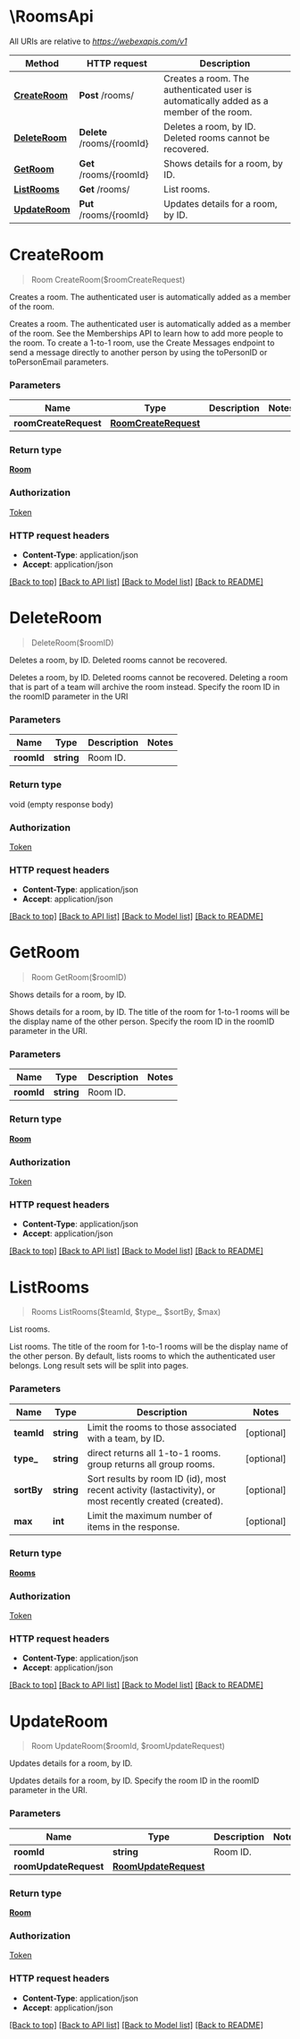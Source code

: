 # \RoomsApi

All URIs are relative to *https://webexapis.com/v1*

Method | HTTP request | Description
------------- | ------------- | -------------
[**CreateRoom**](RoomsApi.md#CreateRoom) | **Post** /rooms/ | Creates a room. The authenticated user is automatically added as a member of the room.
[**DeleteRoom**](RoomsApi.md#DeleteRoom) | **Delete** /rooms/{roomId} | Deletes a room, by ID. Deleted rooms cannot be recovered.
[**GetRoom**](RoomsApi.md#GetRoom) | **Get** /rooms/{roomId} | Shows details for a room, by ID.
[**ListRooms**](RoomsApi.md#ListRooms) | **Get** /rooms/ | List rooms.
[**UpdateRoom**](RoomsApi.md#UpdateRoom) | **Put** /rooms/{roomId} | Updates details for a room, by ID.


# **CreateRoom**
> Room CreateRoom($roomCreateRequest)

Creates a room. The authenticated user is automatically added as a member of the room.

Creates a room. The authenticated user is automatically added as a member of the room. See the Memberships API to learn how to add more people to the room. To create a 1-to-1 room, use the Create Messages endpoint to send a message directly to another person by using the toPersonID or toPersonEmail parameters. 


### Parameters

Name | Type | Description  | Notes
------------- | ------------- | ------------- | -------------
 **roomCreateRequest** | [**RoomCreateRequest**](RoomCreateRequest.md)|  | 

### Return type

[**Room**](Room.md)

### Authorization

[Token](../README.md#Token)

### HTTP request headers

 - **Content-Type**: application/json
 - **Accept**: application/json

[[Back to top]](#) [[Back to API list]](../README.md#documentation-for-api-endpoints) [[Back to Model list]](../README.md#documentation-for-models) [[Back to README]](../README.md)

# **DeleteRoom**
> DeleteRoom($roomID)

Deletes a room, by ID. Deleted rooms cannot be recovered.

Deletes a room, by ID. Deleted rooms cannot be recovered. Deleting a room that is part of a team will archive the room instead. Specify the room ID in the roomID parameter in the URI 


### Parameters

Name | Type | Description  | Notes
------------- | ------------- | ------------- | -------------
 **roomId** | **string**| Room ID. | 

### Return type

void (empty response body)

### Authorization

[Token](../README.md#Token)

### HTTP request headers

 - **Content-Type**: application/json
 - **Accept**: application/json

[[Back to top]](#) [[Back to API list]](../README.md#documentation-for-api-endpoints) [[Back to Model list]](../README.md#documentation-for-models) [[Back to README]](../README.md)

# **GetRoom**
> Room GetRoom($roomID)

Shows details for a room, by ID.

Shows details for a room, by ID. The title of the room for 1-to-1 rooms will be the display name of the other person. Specify the room ID in the roomID parameter in the URI. 


### Parameters

Name | Type | Description  | Notes
------------- | ------------- | ------------- | -------------
 **roomId** | **string**| Room ID. | 

### Return type

[**Room**](Room.md)

### Authorization

[Token](../README.md#Token)

### HTTP request headers

 - **Content-Type**: application/json
 - **Accept**: application/json

[[Back to top]](#) [[Back to API list]](../README.md#documentation-for-api-endpoints) [[Back to Model list]](../README.md#documentation-for-models) [[Back to README]](../README.md)

# **ListRooms**
> Rooms ListRooms($teamId, $type_, $sortBy, $max)

List rooms.

List rooms. The title of the room for 1-to-1 rooms will be the display name of the other person. By default, lists rooms to which the authenticated user belongs. Long result sets will be split into pages. 


### Parameters

Name | Type | Description  | Notes
------------- | ------------- | ------------- | -------------
 **teamId** | **string**| Limit the rooms to those associated with a team, by ID. | [optional] 
 **type_** | **string**| direct returns all 1-to-1 rooms. group returns all group rooms. | [optional] 
 **sortBy** | **string**| Sort results by room ID (id), most recent activity (lastactivity), or most recently created (created). | [optional] 
 **max** | **int**| Limit the maximum number of items in the response. | [optional] 

### Return type

[**Rooms**](Rooms.md)

### Authorization

[Token](../README.md#Token)

### HTTP request headers

 - **Content-Type**: application/json
 - **Accept**: application/json

[[Back to top]](#) [[Back to API list]](../README.md#documentation-for-api-endpoints) [[Back to Model list]](../README.md#documentation-for-models) [[Back to README]](../README.md)

# **UpdateRoom**
> Room UpdateRoom($roomId, $roomUpdateRequest)

Updates details for a room, by ID.

Updates details for a room, by ID. Specify the room ID in the roomID parameter in the URI. 


### Parameters

Name | Type | Description  | Notes
------------- | ------------- | ------------- | -------------
 **roomId** | **string**| Room ID. | 
 **roomUpdateRequest** | [**RoomUpdateRequest**](RoomUpdateRequest.md)|  | 

### Return type

[**Room**](Room.md)

### Authorization

[Token](../README.md#Token)

### HTTP request headers

 - **Content-Type**: application/json
 - **Accept**: application/json

[[Back to top]](#) [[Back to API list]](../README.md#documentation-for-api-endpoints) [[Back to Model list]](../README.md#documentation-for-models) [[Back to README]](../README.md)

